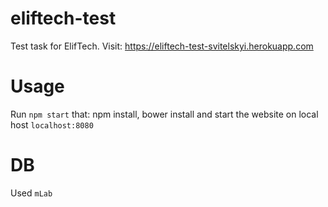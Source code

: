 # eliftech-test
Test task for ElifTech. Visit: https://eliftech-test-svitelskyi.herokuapp.com
# Usage
Run `npm start` that: npm install, bower install and start the website on local host `localhost:8080`
# DB
Used `mLab`


